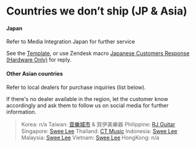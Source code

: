 # Countries we don’t ship (JP & Asia)
#### Japan
Refer to Media Integration Japan for further service

See the [Template](https://docs.google.com/document/d/1xMnnwvhXFQXmKiMaKDpbsCwWhuIV_4NH5zEranqJbY4/edit?usp=sharing), or use Zendesk macro <u>Japanese Customers Response (Hardware Only)</u> for reply.

#### Other Asian countries
Refer to local dealers for purchase inquiries (list below).

If there's no dealer available in the region, let the customer know accordingly and ask them to follow us on social media for further information.

> Korea: n/a
> Taiwan: [音樂城市](https://pangolinmusic.com/) & 賀伊美樂器
> Philippine: [RJ Guitar](https://www.rjguitarcenter.com/)
> Singapore: [Swee Lee](https://www.sweelee.com.sg/)
> Thailand: [CT Music](https://ctmusicshop.com/)
> Indonesia: [Swee Lee](https://www.sweelee.com.sg/)
> Malaysia: [Swee Lee](https://www.sweelee.com.sg/)
> Vietnam: [Swee Lee](https://www.sweelee.com.sg/)
> HongKong: n/a